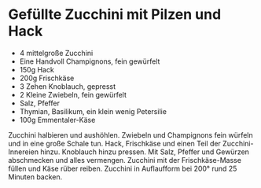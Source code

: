 ﻿# Gefüllte Zucchini mit Pilzen und Hack

- 4 mittelgroße Zucchini
- Eine Handvoll Champignons, fein gewürfelt
- 150g Hack
- 200g Frischkäse
- 3 Zehen Knoblauch, gepresst
- 2 Kleine Zwiebeln, fein gewürfelt
- Salz, Pfeffer
- Thymian, Basilikum, ein klein wenig Petersilie
- 100g Emmentaler-Käse

Zucchini halbieren und aushöhlen.
Zwiebeln und Champignons fein würfeln und in eine große Schale tun.
Hack, Frischkäse und einen Teil der Zucchini-Innereien hinzu.
Knoblauch hinzu pressen.
Mit Salz, Pfeffer und Gewürzen abschmecken und alles vermengen.
Zucchini mit der Frischkäse-Masse füllen und Käse rüber reiben.
Zucchini in Auflaufform bei 200° rund 25 Minuten backen.

